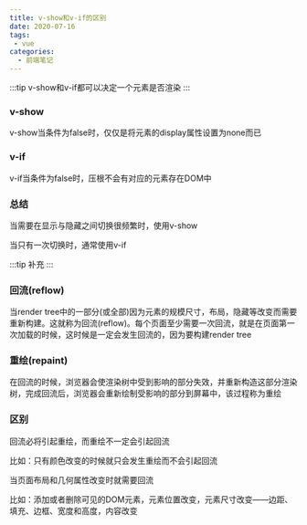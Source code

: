 ```yaml
---
title: v-show和v-if的区别
date: 2020-07-16
tags:
 - vue
categories:
  - 前端笔记 
---
```


:::tip
v-show和v-if都可以决定一个元素是否渲染
:::

### v-show
v-show当条件为false时，仅仅是将元素的display属性设置为none而已

### v-if
v-if当条件为false时，压根不会有对应的元素存在DOM中

### 总结
当需要在显示与隐藏之间切换很频繁时，使用v-show

当只有一次切换时，通常使用v-if

:::tip
补充
:::
### 回流(reflow)
当render tree中的一部分(或全部)因为元素的规模尺寸，布局，隐藏等改变而需要重新构建。这就称为回流(reflow)。每个页面至少需要一次回流，就是在页面第一次加载的时候，这时候是一定会发生回流的，因为要构建render tree

### 重绘(repaint)
在回流的时候，浏览器会使渲染树中受到影响的部分失效，并重新构造这部分渲染树，完成回流后，浏览器会重新绘制受影响的部分到屏幕中，该过程称为重绘

### 区别
回流必将引起重绘，而重绘不一定会引起回流

比如：只有颜色改变的时候就只会发生重绘而不会引起回流

当页面布局和几何属性改变时就需要回流

比如：添加或者删除可见的DOM元素，元素位置改变，元素尺寸改变——边距、填充、边框、宽度和高度，内容改变

